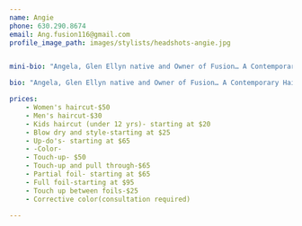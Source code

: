 ```yaml
---
name: Angie
phone: 630.290.8674
email: Ang.fusion116@gmail.com
profile_image_path: images/stylists/headshots-angie.jpg


mini-bio: "Angela, Glen Ellyn native and Owner of Fusion… A Contemporary Hair Salon, has been behind the chair for over 12 years.  She studied at Pivot Point International Academy and continued her education for two years with Kathy Simon, the creator of The Mekka System Education of Cutting and Schwarzkopf Color."

bio: "Angela, Glen Ellyn native and Owner of Fusion… A Contemporary Hair Salon, has been behind the chair for over 12 years.  She studied at Pivot Point International Academy and continued her education for two years with Kathy Simon, the creator of The Mekka System Education of Cutting and Schwarzkopf Color.  Angela is experienced in all aspects of hair color, cutting and styling.  Angela believes continuing education is very important and is inspired to stay up-to-date on hair color, cutting and styling by studying the latest tools, products and techniques. Angela’s main priority is to establish strong relationships with each client, which allows her to perfect the cut, color and style to each individual's vision and needs.  Angela takes great pride in her work and her salon, which is reflected  in the relationships she has built with her return clientele."

prices: 
    - Women's haircut-$50
    - Men's haircut-$30
    - Kids haircut (under 12 yrs)- starting at $20
    - Blow dry and style-starting at $25
    - Up-do's- starting at $65
    - -Color-
    - Touch-up- $50
    - Touch-up and pull through-$65
    - Partial foil- starting at $65
    - Full foil-starting at $95
    - Touch up between foils-$25
    - Corrective color(consultation required)

---
```



